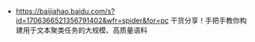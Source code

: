 - https://baijiahao.baidu.com/s?id=1706366521356791402&wfr=spider&for=pc 干货分享！手把手教你构建用于文本聚类任务的大规模、高质量语料